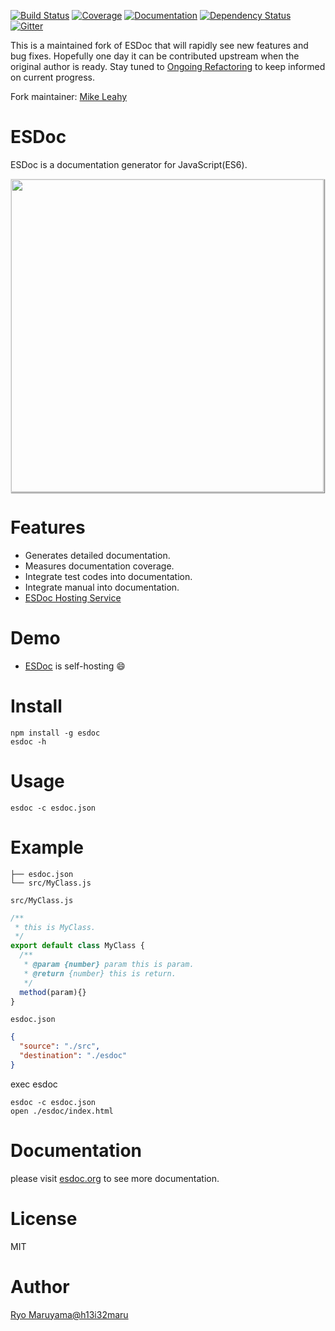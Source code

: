 [![Build Status](https://travis-ci.org/typhonjs-node-esdoc/esdoc.svg?branch=master)](https://travis-ci.org/typhonjs-node-esdoc/esdoc)
[![Coverage](https://img.shields.io/codecov/c/github/typhonjs-node-esdoc/esdoc.svg)](https://codecov.io/github/typhonjs-node-esdoc/esdoc)
[![Documentation](http://docs.typhonjs.io/typhonjs-node-esdoc/esdoc/badge.svg)](http://docs.typhonjs.io/typhonjs-node-esdoc/esdoc/)
[![Dependency Status](https://www.versioneye.com/user/projects/5750850d91bfda00363192af/badge.svg?style=flat)](https://www.versioneye.com/user/projects/5750850d91bfda00363192af)
[![Gitter](https://img.shields.io/gitter/room/typhonjs/TyphonJS.svg)](https://gitter.im/typhonjs/TyphonJS)

This is a maintained fork of ESDoc that will rapidly see new features and bug fixes. Hopefully one day it can be contributed upstream when the original author is ready. Stay tuned to [Ongoing Refactoring](https://github.com/typhonjs-node-esdoc/esdoc/issues/1) to keep informed on current progress.

Fork maintainer: [Mike Leahy](https://github.com/typhonrt)

# ESDoc

ESDoc is a documentation generator for JavaScript(ES6).

<img class="screen-shot" src="https://esdoc.org/image/top.png" width="500px" style="max-width: 500px; border: 1px solid rgba(0,0,0,0.1); box-shadow: 1px 1px 1px rgba(0,0,0,0.5);">

# Features
- Generates detailed documentation.
- Measures documentation coverage.
- Integrate test codes into documentation.
- Integrate manual into documentation.
- [ESDoc Hosting Service](https://doc.esdoc.org)

# Demo
- [ESDoc](https://esdoc.org/esdoc) is self-hosting &#x1F604;

# Install

```
npm install -g esdoc
esdoc -h
```

# Usage

```
esdoc -c esdoc.json
```

# Example
```
├── esdoc.json
└── src/MyClass.js
```

``src/MyClass.js``

```javascript
/**
 * this is MyClass.
 */
export default class MyClass {
  /**
   * @param {number} param this is param.
   * @return {number} this is return.
   */
  method(param){}
}
```

``esdoc.json``

```json
{
  "source": "./src",
  "destination": "./esdoc"
}
```

exec esdoc

```
esdoc -c esdoc.json
open ./esdoc/index.html
```

# Documentation
please visit [esdoc.org](https://esdoc.org) to see more documentation.

# License
MIT

# Author
[Ryo Maruyama@h13i32maru](https://twitter.com/h13i32maru)
